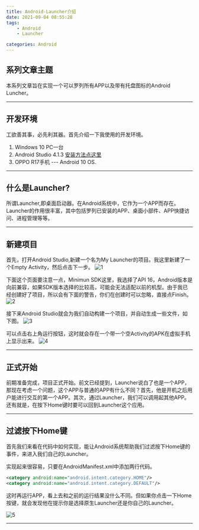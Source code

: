```yaml
---
title: Android-Launcher介绍
date: 2021-09-04 08:55:28
tags: 
	- Android
	- Launcher

categories: Android
---
```


## 系列文章主题

本系列文章旨在实现一个可以罗列所有APP以及带有托盘图标的Android Luncher。
<!--More-->
---

## 开发环境

工欲善其事，必先利其器。首先介绍一下我使用的开发环境。
1. Windows 10 PC一台
2. Android Studio 4.1.3  [安装方法点这里](http://libingzhi.top/2021/02/16/%E4%B8%8B%E8%BD%BD-%E5%AE%89%E8%A3%85-%E9%85%8D%E7%BD%AEAndroid-Studio/)
3. OPPO R17手机 --- Android 10 OS.

---

## 什么是Launcher?

所谓Launcher,即桌面启动器。在Android系统中，它作为一个APP而存在。Launcher的作用很丰富，其中包括罗列已安装的APP、桌面小部件、APP快捷访问、进程管理等等。


---

## 新建项目

首先，打开Android Studio,新建一个名为My Launcher的项目。我这里新建了一个Empty Activity，然后点击下一步。
![1](https://cdn.jsdelivr.net/gh/LBZZYZ/PicX@master/Blog/1.2qivwsmjssc0.png)

下面这个页面要注意一点，Minimun SDK这里，我选择了API 16，Android版本是向前兼容，如果SDK版本选择的比较高，可能会无法适配以前的机型。由于我已经创建好了项目，所以会有下面的警告，你们在创建时可以忽略，直接点Finish。
![2](https://cdn.jsdelivr.net/gh/LBZZYZ/PicX@master/Blog/2.6o3virosvfc0.png)

接下来Android Studio就会为我们自动构建一个项目，并自动生成一些文件，如下图。
![3](https://cdn.jsdelivr.net/gh/LBZZYZ/PicX@master/Blog/3.5u38e5q25mo0.png)

可以点击右上角运行按钮，这时就会存在一个带一个空Activity的APK在虚拟手机上显示出来。
![4](https://cdn.jsdelivr.net/gh/LBZZYZ/PicX@master/Blog/4.7bofs54vkpw0.png)

---

## 正式开始

前期准备完成，项目正式开始。前文已经提到，Launcher说白了也是一个APP，那现在考虑一个问题，这个APP与普通的APP有什么不同？首先，他是开机之后用户能进行交互的第一个APP。其次，通过Launcher，我们可以调用起其他APP。还有就是，在按下Home键时要可以回到Launcher这个应用。

---

## 过滤按下Home键

首先我们来看在代码中如何实现，能让Android系统帮助我们过滤按下Home键的事件，来进入我们自己的Launcher。

实现起来很容易，只要在AndroidManifest.xml中添加两行代码。
```xml
<category android:name="android.intent.category.HOME"/>
<category android:name="android.intent.category.DEFAULT"/>
```

这时再运行APP，看上去和之前的运行结果没什么不同。但如果你点击一下Home按键，就会发现他在提示你是选择原生Launcher还是你自己的Launcher。

![5](https://cdn.jsdelivr.net/gh/LBZZYZ/PicX@master/Blog/5.4v7mbqgfsew0.png)


---

